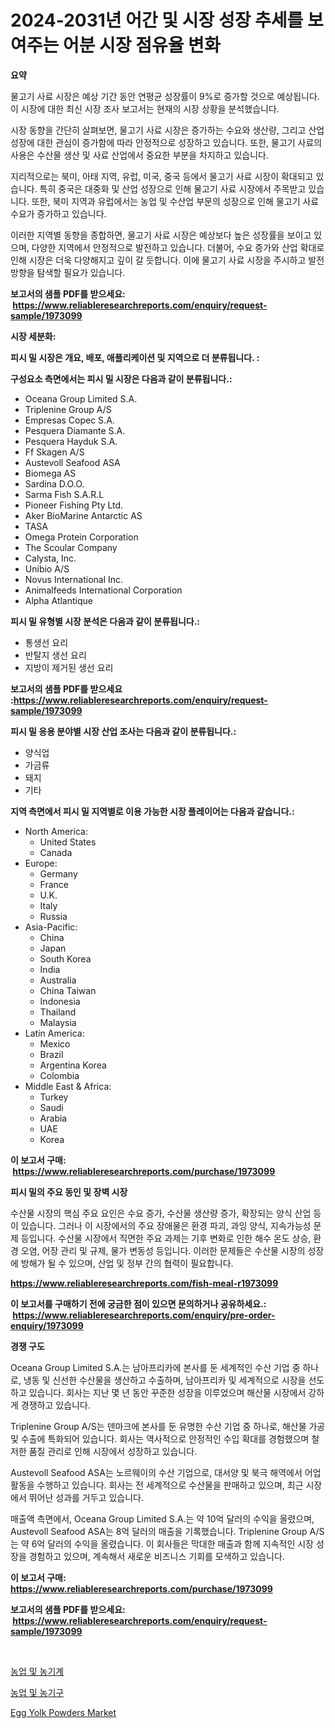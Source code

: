 <p><h1>2024-2031년 어간 및 시장 성장 추세를 보여주는 어분 시장 점유율 변화</h1></p><p><strong>요약</strong></p>
<p><p>물고기 사료 시장은 예상 기간 동안 연평균 성장률이 9%로 증가할 것으로 예상됩니다. 이 시장에 대한 최신 시장 조사 보고서는 현재의 시장 상황을 분석했습니다.</p><p>시장 동향을 간단히 살펴보면, 물고기 사료 시장은 증가하는 수요와 생산량, 그리고 산업 성장에 대한 관심이 증가함에 따라 안정적으로 성장하고 있습니다. 또한, 물고기 사료의 사용은 수산물 생산 및 사료 산업에서 중요한 부분을 차지하고 있습니다.</p><p>지리적으로는 북미, 아태 지역, 유럽, 미국, 중국 등에서 물고기 사료 시장이 확대되고 있습니다. 특히 중국은 대중화 및 산업 성장으로 인해 물고기 사료 시장에서 주목받고 있습니다. 또한, 북미 지역과 유럽에서는 농업 및 수산업 부문의 성장으로 인해 물고기 사료 수요가 증가하고 있습니다.</p><p>이러한 지역별 동향을 종합하면, 물고기 사료 시장은 예상보다 높은 성장률을 보이고 있으며, 다양한 지역에서 안정적으로 발전하고 있습니다. 더불어, 수요 증가와 산업 확대로 인해 시장은 더욱 다양해지고 깊이 갈 듯합니다. 이에 물고기 사료 시장을 주시하고 발전 방향을 탐색할 필요가 있습니다.</p></p>
<p><strong>보고서의 샘플 PDF를 받으세요: &nbsp;<a href="https://www.reliableresearchreports.com/enquiry/request-sample/1973099">https://www.reliableresearchreports.com/enquiry/request-sample/1973099</a></strong></p>
<p><strong>시장 세분화:</strong></p>
<p><strong> 피시 밀 시장은 개요, 배포, 애플리케이션 및 지역으로 더 분류됩니다. :</strong></p>
<p><strong>구성요소 측면에서는 피시 밀 시장은 다음과 같이 분류됩니다.:</strong></p>
<p><ul><li>Oceana Group Limited S.A.</li><li>Triplenine Group A/S</li><li>Empresas Copec S.A.</li><li>Pesquera Diamante S.A.</li><li>Pesquera Hayduk S.A.</li><li>Ff Skagen A/S</li><li>Austevoll Seafood ASA</li><li>Biomega AS</li><li>Sardina D.O.O.</li><li>Sarma Fish S.A.R.L</li><li>Pioneer Fishing Pty Ltd.</li><li>Aker BioMarine Antarctic AS</li><li>TASA</li><li>Omega Protein Corporation</li><li>The Scoular Company</li><li>Calysta, Inc.</li><li>Unibio A/S</li><li>Novus International Inc.</li><li>Animalfeeds International Corporation</li><li>Alpha Atlantique</li></ul></p>
<p><strong> 피시 밀 유형별 시장 분석은 다음과 같이 분류됩니다.:</strong></p>
<p><ul><li>통생선 요리</li><li>반탈지 생선 요리</li><li>지방이 제거된 생선 요리</li></ul></p>
<p><strong>보고서의 샘플 PDF를 받으세요 :<a href="https://www.reliableresearchreports.com/enquiry/request-sample/1973099">https://www.reliableresearchreports.com/enquiry/request-sample/1973099</a></strong></p>
<p><strong> 피시 밀 응용 분야별 시장 산업 조사는 다음과 같이 분류됩니다.:</strong></p>
<p><ul><li>양식업</li><li>가금류</li><li>돼지</li><li>기타</li></ul></p>
<p><strong>지역 측면에서 피시 밀 지역별로 이용 가능한 시장 플레이어는 다음과 같습니다.:</strong></p>
<p><ul>
    <li>
        North America:
        <ul>
            <li>United States</li>
            <li>Canada</li>
        </ul>
    </li>
    <li>
        Europe:
        <ul>
            <li>Germany</li>
            <li>France</li>
            <li>U.K.</li>
            <li>Italy</li>
            <li>Russia</li>
        </ul>
    </li>
    <li>
        Asia-Pacific:
        <ul>
            <li>China</li>
            <li>Japan</li>
            <li>South Korea</li>
            <li>India</li>
            <li>Australia</li>
            <li>China Taiwan</li>
            <li>Indonesia</li>
            <li>Thailand</li>
            <li>Malaysia</li>
        </ul>
    </li>
    <li>
        Latin America:
        <ul>
            <li>Mexico</li>
            <li>Brazil</li>
            <li>Argentina Korea</li>
            <li>Colombia</li>
        </ul>
    </li>
    <li>
        Middle East & Africa:
        <ul>
            <li>Turkey</li>
            <li>Saudi</li>
            <li>Arabia</li>
            <li>UAE</li>
            <li>Korea</li>
        </ul>
    </li>
    </ul></p>
<p><strong>이 보고서 구매: &nbsp;<a href="https://www.reliableresearchreports.com/purchase/1973099">https://www.reliableresearchreports.com/purchase/1973099</a></strong></p>
<p><strong>피시 밀의 주요 동인 및 장벽 시장</strong></p>
<p><p>수산물 시장의 핵심 주요 요인은 수요 증가, 수산물 생산량 증가, 확장되는 양식 산업 등이 있습니다. 그러나 이 시장에서의 주요 장애물은 환경 파괴, 과잉 양식, 지속가능성 문제 등입니다. 수산물 시장에서 직면한 주요 과제는 기후 변화로 인한 해수 온도 상승, 환경 오염, 어장 관리 및 규제, 물가 변동성 등입니다. 이러한 문제들은 수산물 시장의 성장에 방해가 될 수 있으며, 산업 및 정부 간의 협력이 필요합니다.</p></p>
<p><strong><a href="https://www.reliableresearchreports.com/fish-meal-r1973099">https://www.reliableresearchreports.com/fish-meal-r1973099</a></strong></p>
<p><strong>이 보고서를 구매하기 전에 궁금한 점이 있으면 문의하거나 공유하세요.: &nbsp;<a href="https://www.reliableresearchreports.com/enquiry/pre-order-enquiry/1973099">https://www.reliableresearchreports.com/enquiry/pre-order-enquiry/1973099</a></strong></p>
<p><strong>경쟁 구도</strong></p>
<p><p>Oceana Group Limited S.A.는 남아프리카에 본사를 둔 세계적인 수산 기업 중 하나로, 냉동 및 신선한 수산물을 생산하고 수출하며, 남아프리카 및 세계적으로 시장을 선도하고 있습니다. 회사는 지난 몇 년 동안 꾸준한 성장을 이루었으며 해산물 시장에서 강하게 경쟁하고 있습니다.</p><p>Triplenine Group A/S는 덴마크에 본사를 둔 유명한 수산 기업 중 하나로, 해산물 가공 및 수출에 특화되어 있습니다. 회사는 역사적으로 안정적인 수입 확대를 경험했으며 철저한 품질 관리로 인해 시장에서 성장하고 있습니다.</p><p>Austevoll Seafood ASA는 노르웨이의 수산 기업으로, 대서양 및 북극 해역에서 어업 활동을 수행하고 있습니다. 회사는 전 세계적으로 수산물을 판매하고 있으며, 최근 시장에서 뛰어난 성과를 거두고 있습니다. </p><p>매출액 측면에서, Oceana Group Limited S.A.는 약 10억 달러의 수익을 올렸으며, Austevoll Seafood ASA는 8억 달러의 매출을 기록했습니다. Triplenine Group A/S는 약 6억 달러의 수익을 올렸습니다. 이 회사들은 막대한 매출과 함께 지속적인 시장 성장을 경험하고 있으며, 계속해서 새로운 비즈니스 기회를 모색하고 있습니다.</p></p>
<p><strong>이 보고서 구매: &nbsp; <a href="https://www.reliableresearchreports.com/purchase/1973099">https://www.reliableresearchreports.com/purchase/1973099</a></strong></p>
<p><strong>보고서의 샘플 PDF를 받으세요: &nbsp;<a href="https://www.reliableresearchreports.com/enquiry/request-sample/1973099">https://www.reliableresearchreports.com/enquiry/request-sample/1973099</a></strong><strong></strong></p>
<p>&nbsp;</p>
<p><p><a href="https://medium.com/@cleocarroll2023/%EB%86%8D%EC%97%85-%EB%B0%8F-%EB%86%8D%EA%B8%B0%EA%B3%84-%EC%8B%9C%EC%9E%A5-%EC%84%B1%EA%B3%B5%EC%A0%81%EC%9D%B8-%EB%B9%84%EC%A6%88%EB%8B%88%EC%8A%A4-%EC%A0%84%EB%9E%B5%EC%9D%98-%EC%97%B4%EC%87%A0-2031%EB%85%84%EA%B9%8C%EC%A7%80-%EC%98%88%EC%B8%A1-7e2dfc6c14a9">농업 및 농기계</a></p><p><a href="https://medium.com/@cleocarroll2023/%EB%86%8D%EC%97%85-%EB%B0%8F-%EB%86%8D%EC%9E%A5-%EC%9E%A5%EB%B9%84-%EC%8B%9C%EC%9E%A5-%EC%A0%90%EC%9C%A0%EC%9C%A8-%EC%A7%84%ED%99%94-%EB%B0%8F-%EC%8B%9C%EC%9E%A5-%EC%84%B1%EC%9E%A5-%ED%8A%B8%EB%A0%8C%EB%93%9C-2024-2031-e836f3748084">농업 및 농기구</a></p><p><a href="https://summer-dogwood-3e9.notion.site/Egg-Yolk-Powders-Market-Size-CAGR-Trends-2024-2030-1cb2db64b5fa4ddab78052a0538c15fc">Egg Yolk Powders Market</a></p></p>